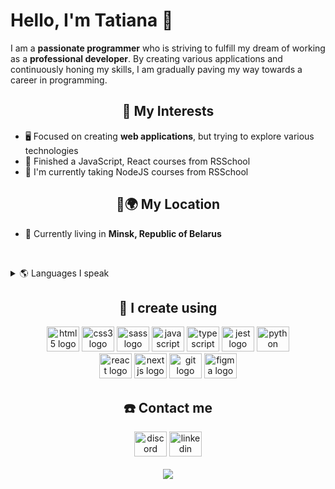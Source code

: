 <h1 align="left">Hello, I'm Tatiana 👋</h1>

I am a **passionate programmer** who is striving to fulfill my dream of working as a **professional developer**. By creating various applications and continuously honing my skills, I am gradually paving my way towards a career in programming.

<h2 align="center">🚀 My Interests</h2>

- 🖥️ Focused on creating **web applications**, but trying to explore various technologies
- 🔭 Finished a JavaScript, React courses from RSSchool
- 🔭 I'm currently taking NodeJS courses from RSSchool

<h2 align="center">🚀🌍 My Location</h2>

- 🏡 Currently living in **Minsk, Republic of Belarus**

  <br />
<details>
<summary>🌎 Languages I speak</summary>

- Russian - Native
- English - А2
</details>

<h2 align="center">🧠 I create using</h2>

<div align="center">
  <a href="https://en.wikipedia.org/wiki/HTML5">
    <img src="https://cdn.jsdelivr.net/gh/devicons/devicon/icons/html5/html5-original.svg" height="40" width="52" alt="html5 logo" /></a>
  <a href="https://en.wikipedia.org/wiki/CSS">
    <img src="https://cdn.jsdelivr.net/gh/devicons/devicon/icons/css3/css3-original.svg" height="40" width="52" alt="css3 logo" /></a>
  <a href="https://sass-lang.com">
    <img src="https://cdn.jsdelivr.net/gh/devicons/devicon/icons/sass/sass-original.svg" height="40" width="52" alt="sass logo" /></a>
  <a href="https://www.javascript.com">
    <img src="https://cdn.jsdelivr.net/gh/devicons/devicon/icons/javascript/javascript-original.svg" height="40" width="52" alt="javascript logo" /></a>
  <a href="https://www.typescriptlang.org">
    <img src="https://cdn.jsdelivr.net/gh/devicons/devicon/icons/typescript/typescript-original.svg" height="40" width="52" alt="typescript logo" /></a>
  <a href="https://nodejs.org/en">
    <img src="https://cdn.jsdelivr.net/gh/devicons/devicon/icons/jest/jest-plain.svg" height="40" width="52" alt="jest logo" /></a>
  <a href="https://www.python.org">
    <img src="https://cdn.jsdelivr.net/gh/devicons/devicon/icons/python/python-original.svg" height="40" width="52" alt="python logo" /></a>
</div>

<div align="center">
  <a href="https://react.dev">
    <img src="https://cdn.jsdelivr.net/gh/devicons/devicon/icons/react/react-original.svg" height="40" width="52" alt="react logo" /></a>
  <a href="https://nextjs.org">
    <img src="https://cdn.jsdelivr.net/gh/devicons/devicon/icons/nextjs/nextjs-original.svg" height="40" width="52" alt="nextjs logo" /></a>
  <a href="https://git-scm.com">
    <img src="https://cdn.jsdelivr.net/gh/devicons/devicon/icons/git/git-original.svg" height="40" width="52" alt="git logo" /></a>
  <a href="https://www.figma.com">
    <img src="https://cdn.jsdelivr.net/gh/devicons/devicon/icons/figma/figma-original.svg" height="40" width="52" alt="figma logo" /></a>
</div>

<h2 align="center">☎️ Contact me</h2>

<div align="center">
  <a href="https://discord.com/users/217891669079490560" target="_blank">
    <img src="https://raw.githubusercontent.com/maurodesouza/profile-readme-generator/master/src/assets/icons/social/discord/default.svg" width="52" height="40" alt="discord logo" /></a>
  <a href="https://www.linkedin.com/in/tatsiana-savko-278104230" target="_blank">
    <img src="https://raw.githubusercontent.com/maurodesouza/profile-readme-generator/master/src/assets/icons/social/linkedin/default.svg" width="52" height="40" alt="linkedin logo" /></a>
</div>

<br />
<div align="center" >
    <a href="https://www.codewars.com/users/rsschool_0b92dea6d3c77ffb"><img src="https://www.codewars.com/users/rsschool_0b92dea6d3c77ffb/badges/small" /></a>
</div>


